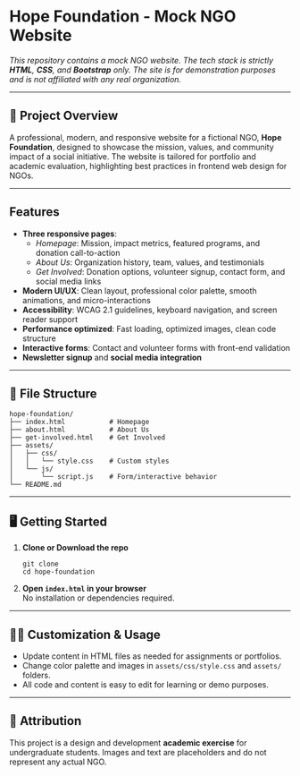 # Hope Foundation - Mock NGO Website

*This repository contains a mock NGO website. The tech stack is strictly **HTML**, **CSS**, and **Bootstrap** only. The site is for demonstration purposes and is not affiliated with any real organization.*

---

## 🌟 Project Overview

A professional, modern, and responsive website for a fictional NGO, **Hope Foundation**, designed to showcase the mission, values, and community impact of a social initiative. The website is tailored for portfolio and academic evaluation, highlighting best practices in frontend web design for NGOs.

---

## Features

- **Three responsive pages**:  
  - *Homepage*: Mission, impact metrics, featured programs, and donation call-to-action  
  - *About Us*: Organization history, team, values, and testimonials  
  - *Get Involved*: Donation options, volunteer signup, contact form, and social media links
- **Modern UI/UX**: Clean layout, professional color palette, smooth animations, and micro-interactions
- **Accessibility**: WCAG 2.1 guidelines, keyboard navigation, and screen reader support
- **Performance optimized**: Fast loading, optimized images, clean code structure
- **Interactive forms**: Contact and volunteer forms with front-end validation
- **Newsletter signup** and **social media integration**

---

## 📁 File Structure

```
hope-foundation/
├── index.html           # Homepage
├── about.html           # About Us
├── get-involved.html    # Get Involved
├── assets/
│   ├── css/
│   │   └── style.css    # Custom styles
│   └── js/
│       └── script.js    # Form/interactive behavior
└── README.md
```

---

## 🖥️ Getting Started

1. **Clone or Download the repo**  
   ```
   git clone 
   cd hope-foundation
   ```

2. **Open `index.html` in your browser**  
   No installation or dependencies required.

---

## 🧑‍🎓 Customization & Usage

- Update content in HTML files as needed for assignments or portfolios.
- Change color palette and images in `assets/css/style.css` and `assets/` folders.
- All code and content is easy to edit for learning or demo purposes.

---

## 🙌 Attribution

This project is a design and development **academic exercise** for undergraduate students. Images and text are placeholders and do not represent any actual NGO.

